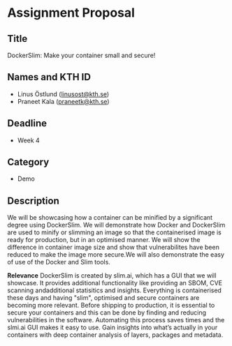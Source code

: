 # Assignment Proposal

## Title

DockerSlim: Make your container small and secure!

## Names and KTH ID

  - Linus Östlund (linusost@kth.se)
  - Praneet Kala (praneetk@kth.se)

## Deadline

- Week 4

## Category

- Demo

## Description

We will be showcasing how a container can be minified by a significant degree using DockerSlim. We will demonstrate 
how Docker and DockerSlim are used to minify or slimming an image so that the containerised image is ready for 
production, but in an optimised manner. We will show the difference in container image size and show that 
vulnerabilites have been reduced to make the image more secure.We will also demonstrate the easy of use of the 
Docker and Slim tools.

**Relevance**
DockerSlim is created by slim.ai, which has a GUI that we will showcase. It provides additional functionality like 
providing an SBOM, CVE scanning andadditional statisitics and insights. Everything is containerised these days and 
having "slim", optimised and secure containers are becoming more relevant. Before shipping to production, it is 
essential to secure your containers and this can be done by finding and reducing vulnerabilities in the software. 
Automating this process saves times and the slmi.ai GUI makes it easy to use. Gain insights into what’s actually 
in your containers with deep container analysis of layers, packages and metadata.
